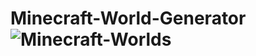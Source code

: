 # Minecraft-World-Generator![Minecraft-Worlds](https://user-images.githubusercontent.com/95224523/224953112-a156942c-4067-4f04-8c8c-5de711d53ed5.gif)
